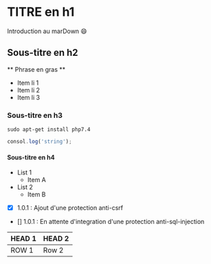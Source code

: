 # TITRE en h1
Introduction au marDown :smile:

##  Sous-titre en h2

** Phrase en gras **
* Item li 1
* Item li 2
* Item li 3

### Sous-titre en h3

```shell
sudo apt-get install php7.4
```

```javascript
consol.log('string');
```

#### Sous-titre en h4

* List 1
    * Item A
* List 2
    * Item B  

- [x] 1.0.1 : Ajout d'une protection anti-csrf
- []  1.0.1 : En attente d'integration d'une protection anti-sql-injection     

HEAD 1 | HEAD 2
---------- | -----------
ROW 1  |    Row 2